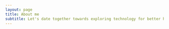 ```yaml
---
layout: page
title: About me
subtitle: Let's date together towards exploring technology for better humanity.
---
```


